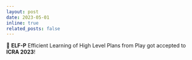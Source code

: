 ```yaml
---
layout: post
date: 2023-05-01
inline: true
related_posts: false
---
```


:round_pushpin: **ELF-P** Efficient Learning of High Level Plans from Play got accepted to **ICRA 2023**!
